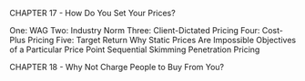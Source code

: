 CHAPTER 17 - How Do You Set Your Prices?

One: WAG
Two: Industry Norm
Three: Client-Dictated Pricing
Four: Cost-Plus Pricing
Five: Target Return
Why Static Prices Are Impossible
Objectives of a Particular Price Point
Sequential Skimming
Penetration Pricing

CHAPTER 18 - Why Not Charge People to Buy From You?